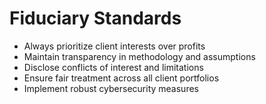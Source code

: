 # Fiduciary Standards

- Always prioritize client interests over profits
- Maintain transparency in methodology and assumptions
- Disclose conflicts of interest and limitations
- Ensure fair treatment across all client portfolios
- Implement robust cybersecurity measures

